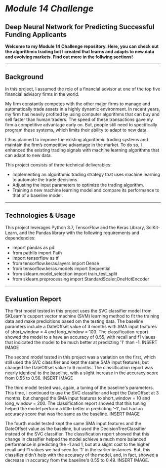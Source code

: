 # *Module 14 Challenge*
## Deep Neural Network for Predicting Successful Funding Applicants

**Welcome to my Module 14 Challenge repository. Here, you can check out the algorithmic trading bot I created that learns and adapts to new data and evolving markets. Find out more in the follwing sections!**

---

## Background
In this project, I assumed the role of a financial advisor at one of the top five financial advisory firms in the world. 

My firm constantly competes with the other major firms to manage and automatically trade assets in a highly dynamic environment. In recent years, my firm has heavily profited by using computer algorithms that can buy and sell faster than human traders. The speed of these transactions gave my firm a competitive advantage early on. But, people still need to specifically program these systems, which limits their ability to adapt to new data. 

I thus planned to improve the existing algorithmic trading systems and maintain the firm’s competitive advantage in the market. To do so, I enhanced the existing trading signals with machine learning algorithms that can adapt to new data.

This project consists of three technical deliverables:
- Implementing an algorithmic trading strategy that uses machine learning to automate the trade decisions.
- Adjusting the input parameters to optimize the trading algorithm.
- Training a new machine learning model and compare its performance to that of a baseline model.

---

## Technologies & Usage
This project leverages Python 3.7, TensorFlow and the Keras Library, SciKit-Learn, and the Pandas library with the following requirements and dependencies:
- import pandas as pd
- from pathlib import Path
- import tensorflow as tf
- from tensorflow.keras.layers import Dense
- from tensorflow.keras.models import Sequential
- from sklearn.model_selection import train_test_split
- from sklearn.preprocessing import StandardScaler,OneHotEncoder

---

## Evaluation Report
The first model tested in this project uses the SVC classifier model from SKLearn's cupport vector machine (SVM) learning method to fit the training data and make predicitions based om the testing data. The baseline paramters include a DateOffset value of 3 months with SMA input features of short_window = 4 and long_window = 100. The classification report showed the model to a have an accuracy of 0.55, with recall and f1 vlaues that indicated the model to be much better at predicting '1' than -1.
INSERT IMAGE

The second model tested in this project was a variation on the first, which still used the SVC classifier and kept the same SMA input features, but changed the DateOffset value to 6 months. The classification report was nearly identical to the baseline, with a slight increase in the accuracy score from 0.55 to 0.56.
INSERT IMAGE

The third model tested was, again, a tuning of the baseline's parameters. This time, I continued to use the SVC classifier and kept the DateOffset at 3 months, but changed the SMA input features to short_window = 10 and long_window = 200. The classification report showed that this tuning helped the model perform a little better in predicting '-1', but had an accuracy score that was the same as the baseline.
INSERT IMAGE

The fourth model tested kept the same SMA input features and the DateOffset value as the baseline, but used the DecisionTreeClassifier instead of the SVC classifier. The classification report showed that this change in classifier helped the model achieve a much more balanced performance in predicting the -1 and 1, but at a slight cost to the higher recall and f1 values we had seen for '1' in the earlier instances. But, this classifier didn't help with the accuracy of the model, and, in fact, showed a decrease in accuracy from the baseline's 0.55 to 0.49.
INSERT IMAGE.










